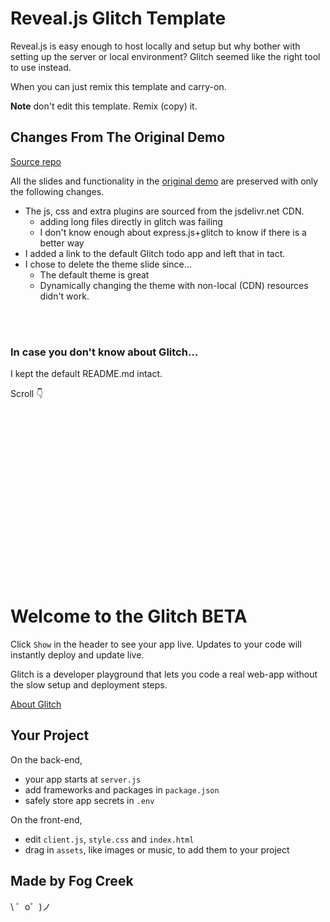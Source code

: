 Reveal.js Glitch Template
=========================

Reveal.js is easy enough to host locally and setup but why bother with setting up the server or local environment? Glitch seemed like the right tool to use instead.

When you can just remix this template and carry-on. 

**Note** don't edit this template. Remix (copy) it.

## Changes From The Original Demo
[Source repo](https://github.com/hakimel/reveal.js)

All the slides and functionality in the [original demo](http://lab.hakim.se/reveal-js/#/) are preserved with only the following changes.

 - The js, css and extra plugins are sourced from the jsdelivr.net CDN.
   - adding long files directly in glitch was failing
   - I don't know enough about express.js+glitch to know if there is a better way
 - I added a link to the default Glitch todo app and left that in tact.
 - I chose to delete the theme slide since…
   - The default theme is great
   - Dynamically changing the theme with non-local (CDN) resources didn't work.

<br>
<br>

### In case you don't know about Glitch…

I kept the default README.md intact. 

Scroll 👇

<br>
<br>
<br>
<br>
<br>
<br>
<br>
<br>
<br>
<br>
<br>
<br>
<br>
<br>
<br>
<br>


Welcome to the Glitch BETA
=========================

Click `Show` in the header to see your app live. Updates to your code will instantly deploy and update live.

Glitch is a developer playground that lets you code a real web-app without the slow setup and deployment steps.

[About Glitch](https://glitch.com/about)


Your Project
------------

On the back-end,
- your app starts at `server.js`
- add frameworks and packages in `package.json`
- safely store app secrets in `.env`

On the front-end,
- edit `client.js`, `style.css` and `index.html`
- drag in `assets`, like images or music, to add them to your project


Made by Fog Creek
-----------------

\ ゜o゜)ノ
